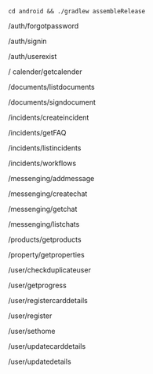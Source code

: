 `cd android && ./gradlew assembleRelease`

/auth/forgotpassword

/auth/signin

/auth/userexist

/ calender/getcalender

/documents/listdocuments

/documents/signdocument

/incidents/createincident

/incidents/getFAQ

/incidents/listincidents

/incidents/workflows

/messenging/addmessage

/messenging/createchat

/messenging/getchat

/messenging/listchats

/products/getproducts

/property/getproperties

/user/checkduplicateuser

/user/getprogress

/user/registercarddetails

/user/register

/user/sethome

/user/updatecarddetails

/user/updatedetails